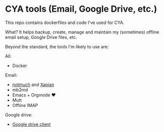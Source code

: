 # CYA tools (Email, Google Drive, etc.)

This repo contains dockerfiles and code I've used for CYA.

What?  It helps backup, create, manage and maintain my (sometimes) offline email setup, Google Drive files, etc.

Beyond the standard, the tools I'm likely to use are:

All:
* Docker

Email:
* [notmuch](https://notmuchmail.org) and [Xapian](http://xapian.org/)
* mb2md
* Emacs + Orgmode :heart:
* Mutt
* Offline IMAP

Google drive:
* [Google drive client](https://github.com/odeke-em/drive)

